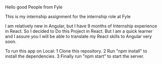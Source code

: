 Hello good People from Fyle

This is my internship assignment for the internship role at Fyle

I am relatively new in Angular, but I have 9 months of Internship experience in React. So I decided to Do this Project in React. But I am a quick learner and I assure you I will be able to translate my React skills to Angular very soon.

To run this app on Local:
1 Clone this repository.
2 Run "npm install" to install the dependencies.
3 Finally run "npm start" to start the server.